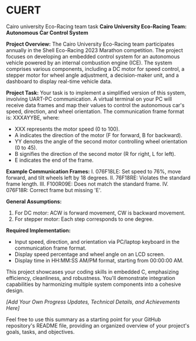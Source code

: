 # CUERT
Cairo university Eco-Racing team task
**Cairo University Eco-Racing Team: Autonomous Car Control System**

**Project Overview:**
The Cairo University Eco-Racing team participates annually in the Shell Eco-Racing 2023 Marathon competition. The project focuses on developing an embedded control system for an autonomous vehicle powered by an internal combustion engine (ICE). The system comprises various components, including a DC motor for speed control, a stepper motor for wheel angle adjustment, a decision-maker unit, and a dashboard to display real-time vehicle data.

**Project Task:**
Your task is to implement a simplified version of this system, involving UART-PC communication. A virtual terminal on your PC will receive data frames and map their values to control the autonomous car's speed, direction, and wheel orientation. The communication frame format is: XXXAYYBE, where:
- XXX represents the motor speed (0 to 100).
- A indicates the direction of the motor (F for forward, B for backward).
- YY denotes the angle of the second motor controlling wheel orientation (0 to 45).
- B signifies the direction of the second motor (R for right, L for left).
- E indicates the end of the frame.

**Example Communication Frames:**
I. 076F18LE: Set speed to 76%, move forward, and tilt wheels left by 18 degrees.
II. 76F18RE: Violates the standard frame length.
III. F100R09E: Does not match the standard frame.
IV. 076F18R: Correct frame but missing 'E'.

**General Assumptions:**
1. For DC motor: ACW is forward movement, CW is backward movement.
2. For stepper motor: Each step corresponds to one degree.

**Required Implementation:**
- Input speed, direction, and orientation via PC/laptop keyboard in the communication frame format.
- Display speed percentage and wheel angle on an LCD screen.
- Display time in HH:MM:SS AM/PM format, starting from 00:00:00 AM.

This project showcases your coding skills in embedded C, emphasizing efficiency, cleanliness, and robustness. You'll demonstrate integration capabilities by harmonizing multiple system components into a cohesive design.

*[Add Your Own Progress Updates, Technical Details, and Achievements Here]*

Feel free to use this summary as a starting point for your GitHub repository's README file, providing an organized overview of your project's goals, tasks, and objectives.
